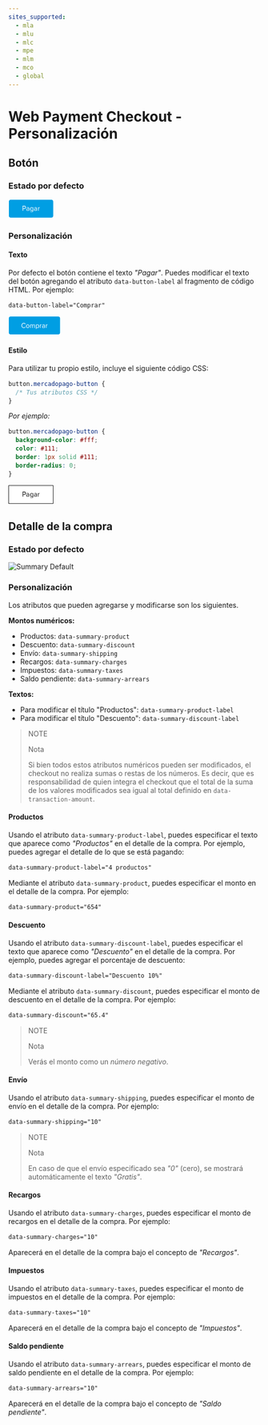 ```yaml
---
sites_supported:
  - mla
  - mlu
  - mlc
  - mpe
  - mlm
  - mco
  - global
---
```



# Web Payment Checkout - Personalización

## Botón

### Estado por defecto

![Payment button](/images/paybutton.png)

### Personalización

#### Texto

Por defecto el botón contiene el texto *"Pagar"*. Puedes modificar el texto del botón agregando el atributo `data-button-label` al fragmento de código HTML. Por ejemplo:

```html
data-button-label="Comprar"
```

![Payment button - Modified label](/images/paybutton-modified-label.png)

#### Estilo

Para utilizar tu propio estilo, incluye el siguiente código CSS:

```css
button.mercadopago-button {
  /* Tus atributos CSS */
}
```

*Por ejemplo:*

```css
button.mercadopago-button {
  background-color: #fff;
  color: #111;
  border: 1px solid #111;
  border-radius: 0;
}
```

![Payment button - Modified CSS](/images/paybutton-modified-css.png)

## Detalle de la compra

### Estado por defecto

![Summary Default](/images/cow-summary.png)


### Personalización

Los atributos que pueden agregarse y modificarse son los siguientes.

**Montos numéricos:**

- Productos: `data-summary-product`
- Descuento: `data-summary-discount`
- Envío: `data-summary-shipping`
- Recargos: `data-summary-charges`
- Impuestos: `data-summary-taxes`
- Saldo pendiente: `data-summary-arrears`

**Textos:**

- Para modificar el título "Productos": `data-summary-product-label`
- Para modificar el título "Descuento": `data-summary-discount-label`

> NOTE
>
> Nota
>
> Si bien todos estos atributos numéricos pueden ser modificados, el checkout no realiza sumas o restas de los números. Es decir, que es responsabilidad de quien integra el checkout que el total de la suma de los valores modificados sea igual al total definido en `data-transaction-amount`.

#### Productos

Usando el atributo `data-summary-product-label`, puedes especificar el texto que aparece como *"Productos"* en el detalle de la compra. Por ejemplo, puedes agregar el detalle de lo que se está pagando:

```html
data-summary-product-label="4 productos"
```

Mediante el atributo `data-summary-product`, puedes especificar el monto en el detalle de la compra. Por ejemplo:

```html
data-summary-product="654"
```


#### Descuento

Usando el atributo `data-summary-discount-label`, puedes especificar el texto que aparece como *"Descuento"* en el detalle de la compra. Por ejemplo, puedes agregar el porcentaje de descuento:

```html
data-summary-discount-label="Descuento 10%"
```

Mediante el atributo `data-summary-discount`, puedes especificar el monto de descuento en el detalle de la compra. Por ejemplo:

```html
data-summary-discount="65.4"
```

> NOTE
>
> Nota
>
> Verás el monto como un *número negativo*.


#### Envío

Usando el atributo `data-summary-shipping`, puedes especificar el monto de envío en el detalle de la compra. Por ejemplo:

```html
data-summary-shipping="10"
```

> NOTE
>
> Nota
>
> En caso de que el envío especificado sea *"0"* (cero), se mostrará automáticamente el texto *"Gratis"*.


#### Recargos

Usando el atributo `data-summary-charges`, puedes especificar el monto de recargos en el detalle de la compra. Por ejemplo:

```html
data-summary-charges="10"
```

Aparecerá en el detalle de la compra bajo el concepto de *"Recargos"*.


#### Impuestos

Usando el atributo `data-summary-taxes`, puedes especificar el monto de impuestos en el detalle de la compra. Por ejemplo:

```html
data-summary-taxes="10"
```

Aparecerá en el detalle de la compra bajo el concepto de *"Impuestos"*.

#### Saldo pendiente

Usando el atributo `data-summary-arrears`, puedes especificar el monto de saldo pendiente en el detalle de la compra. Por ejemplo:

```html
data-summary-arrears="10"
```

Aparecerá en el detalle de la compra bajo el concepto de *"Saldo pendiente"*.
